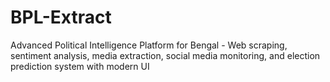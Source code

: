 # BPL-Extract
Advanced Political Intelligence Platform for Bengal - Web scraping, sentiment analysis, media extraction, social media monitoring, and election prediction system with modern UI
